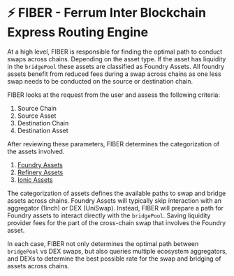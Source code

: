 # ⚡ FIBER - Ferrum Inter Blockchain Express Routing Engine

At a high level, FIBER is responsible for finding the optimal path to conduct swaps across chains. Depending on the asset type. If the asset has liquidity in the `bridgePool` these assets are classified as Foundry Assets. All foundry assets benefit from reduced fees during a swap across chains as one less swap needs to be conducted on the source or destination chain.&#x20;

FIBER looks at the request from the user and assess the following criteria:

1. Source Chain
2. Source Asset
3. Destination Chain
4. Destination Asset

After reviewing these parameters, FIBER determines the categorization of the assets involved.&#x20;

1. [Foundry Assets](asset-types/foundry-assets.md)
2. [Refinery Assets](asset-types/refinery-assets.md)
3. [Ionic Assets](asset-types/ionic-assets.md)

The categorization of assets defines the available paths to swap and bridge assets across chains. Foundry Assets will typically skip interaction with an aggregator (1inch) or DEX (UniSwap). Instead, FIBER will prepare a path for Foundry assets to interact directly with the `bridgePool`. Saving liquidity provider fees for the part of the cross-chain swap that involves the Foundry asset.

In each case, FIBER not only determines the optimal path between `bridgePool` vs DEX swaps, but also queries multiple ecosystem aggregators, and DEXs to determine the best possible rate for the swap and bridging of assets across chains.
